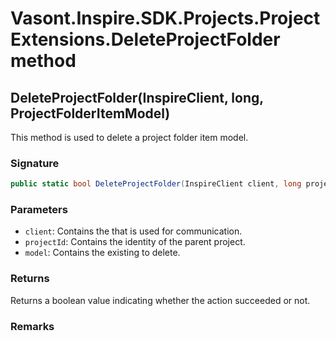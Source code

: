 # Vasont.Inspire.SDK.Projects.ProjectExtensions.DeleteProjectFolder method
## DeleteProjectFolder(InspireClient, long, ProjectFolderItemModel)
This method is used to delete a project folder item model.

### Signature
```csharp
public static bool DeleteProjectFolder(InspireClient client, long projectId, ProjectFolderItemModel model)
```
### Parameters
- `client`: Contains the  that is used for communication.
- `projectId`: Contains the identity of the parent project.
- `model`: Contains the existing  to delete.

### Returns
Returns a boolean value indicating whether the action succeeded or not.
### Remarks

